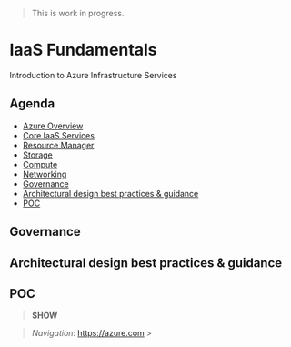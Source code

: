 > This is work in progress.

# IaaS Fundamentals
Introduction to Azure Infrastructure Services

## Agenda
* [Azure Overview](azureoverview.md)
* [Core IaaS Services](coreiaasservices.md)
* [Resource Manager](resourcemanager.md)
* [Storage](storage.md)
* [Compute](compute.md)
* [Networking](networking.md)
* [Governance](#governance)
* [Architectural design best practices & guidance](#architectural-design-best-practices-guidance)
* [POC](#poc)





## Governance

## Architectural design best practices & guidance

## POC


> **SHOW** []() 

> *Navigation*: https://azure.com > 
